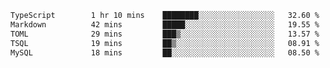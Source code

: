 <!--START_SECTION:waka-->

```txt
TypeScript        1 hr 10 mins    ████████░░░░░░░░░░░░░░░░░   32.60 %
Markdown          42 mins         █████░░░░░░░░░░░░░░░░░░░░   19.55 %
TOML              29 mins         ███▒░░░░░░░░░░░░░░░░░░░░░   13.57 %
TSQL              19 mins         ██▒░░░░░░░░░░░░░░░░░░░░░░   08.91 %
MySQL             18 mins         ██░░░░░░░░░░░░░░░░░░░░░░░   08.50 %
```

<!--END_SECTION:waka-->